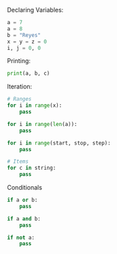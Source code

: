 Declaring Variables:
```py
a = 7
a = 8
b = "Reyes"
x = y = z = 0
i, j = 0, 0
```

Printing:
```py
print(a, b, c)
```

Iteration:
```py
# Ranges
for i in range(x):
    pass

for i in range(len(a)):
    pass

for i in range(start, stop, step):
    pass

# Items
for c in string:
    pass
```
Conditionals
```py
if a or b:
    pass

if a and b:
    pass

if not a:
    pass
```
